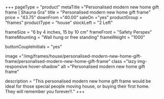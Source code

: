 +++
pageType = "product"
metaTitle ="Personalised modern new home gift frame | Shauna Gra"
title = "Personalised modern new home gift frame"
price = "43.75"
downFrom ="40.00"
saleOn ="yes"
productGroup = "frames"
productType = "house"
stockLeft = "2 Left"

frameSize = "6 by 4 inches, 15 by 10 cm"
frameFront = "Safety Perspex"
frameMounting = "Wall hung or free standing"
frameWeight = "1000"

buttonCoupleInitials = "yes"

image ="/img/frames/house/personalised-modern-new-home-gift-frame/personalised-modern-new-home-gift-frame"
class ="lazy img-responsive hover-shadow"
alt ="Personalised modern new home gift frame"

description = "This personalised modern new home gift frame would be ideal for those special people moving house, or buying their first home. They will remember you forever!!."
+++